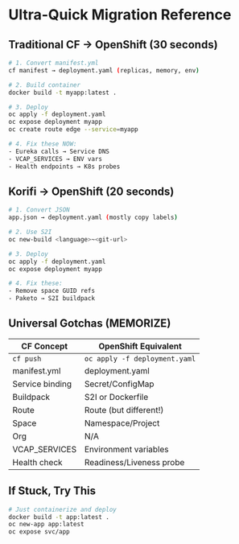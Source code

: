 # Ultra-Quick Migration Reference

## Traditional CF → OpenShift (30 seconds)
```bash
# 1. Convert manifest.yml
cf manifest → deployment.yaml (replicas, memory, env)

# 2. Build container  
docker build -t myapp:latest .

# 3. Deploy
oc apply -f deployment.yaml
oc expose deployment myapp
oc create route edge --service=myapp

# 4. Fix these NOW:
- Eureka calls → Service DNS
- VCAP_SERVICES → ENV vars  
- Health endpoints → K8s probes
```

## Korifi → OpenShift (20 seconds)
```bash
# 1. Convert JSON
app.json → deployment.yaml (mostly copy labels)

# 2. Use S2I
oc new-build <language>~<git-url>

# 3. Deploy  
oc apply -f deployment.yaml
oc expose deployment myapp

# 4. Fix these:
- Remove space GUID refs
- Paketo → S2I buildpack
```

## Universal Gotchas (MEMORIZE)
| CF Concept | OpenShift Equivalent |
|------------|-------------------|
| `cf push` | `oc apply -f deployment.yaml` |
| manifest.yml | deployment.yaml |
| Service binding | Secret/ConfigMap |
| Buildpack | S2I or Dockerfile |
| Route | Route (but different!) |
| Space | Namespace/Project |
| Org | N/A |
| VCAP_SERVICES | Environment variables |
| Health check | Readiness/Liveness probe |

## If Stuck, Try This
```bash
# Just containerize and deploy
docker build -t app:latest .
oc new-app app:latest
oc expose svc/app
```